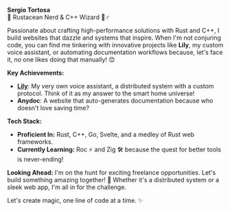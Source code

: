 **Sergio Tortosa**  
🦀 Rustacean Nerd & C++ Wizard 🧙♂️

Passionate about crafting high-performance solutions with Rust and C++, I build websites that dazzle and systems that inspire. When I'm not conjuring code, you can find me tinkering with innovative projects like **Lily**, my custom voice assistant, or automating documentation workflows because, let's face it, no one likes doing that manually! 😊

**Key Achievements:**
- [**Lily**](https://github.com/sheosi/lily): My very own voice assistant, a distributed system with a custom protocol. Think of it as my answer to the smart home universe!
- **Anydoc**: A website that auto-generates documentation because who doesn't love saving time?

**Tech Stack:**
- **Proficient In:** Rust, C++, Go, Svelte, and a medley of Rust web frameworks.
- **Currently Learning:** Roc ⚡ and Zig 🛠️ because the quest for better tools is never-ending!

**Looking Ahead:**
I'm on the hunt for exciting freelance opportunities. Let's build something amazing together! 🚀 Whether it's a distributed system or a sleek web app, I'm all in for the challenge.

Let's create magic, one line of code at a time. ✨

